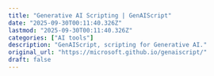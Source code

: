 ```yaml
---
title: "Generative AI Scripting | GenAIScript"
date: "2025-09-30T00:11:40.326Z"
lastmod: "2025-09-30T00:11:40.326Z"
categories: ["AI tools"]
description: "GenAIScript, scripting for Generative AI."
original_url: "https://microsoft.github.io/genaiscript/"
draft: false
---
```

